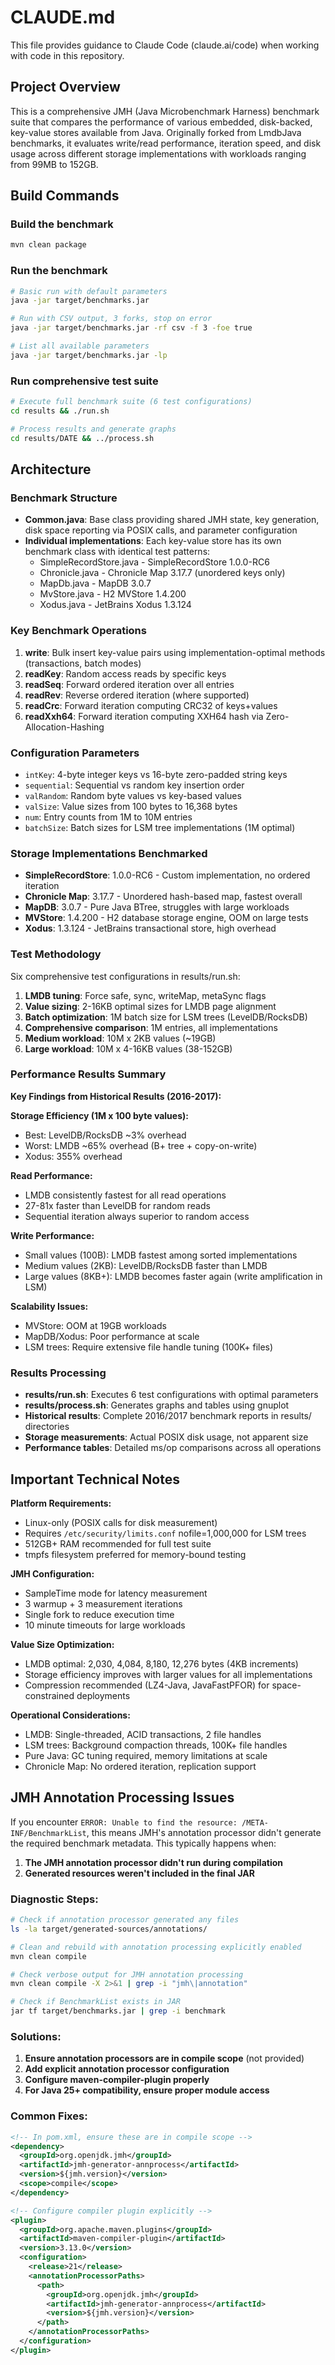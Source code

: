 # CLAUDE.md

This file provides guidance to Claude Code (claude.ai/code) when working with code in this repository.

## Project Overview

This is a comprehensive JMH (Java Microbenchmark Harness) benchmark suite that compares the performance of various embedded, disk-backed, key-value stores available from Java. Originally forked from LmdbJava benchmarks, it evaluates write/read performance, iteration speed, and disk usage across different storage implementations with workloads ranging from 99MB to 152GB.

## Build Commands

### Build the benchmark
```bash
mvn clean package
```

### Run the benchmark
```bash
# Basic run with default parameters
java -jar target/benchmarks.jar

# Run with CSV output, 3 forks, stop on error
java -jar target/benchmarks.jar -rf csv -f 3 -foe true

# List all available parameters
java -jar target/benchmarks.jar -lp
```

### Run comprehensive test suite
```bash
# Execute full benchmark suite (6 test configurations)
cd results && ./run.sh

# Process results and generate graphs
cd results/DATE && ../process.sh
```

## Architecture

### Benchmark Structure
- **Common.java**: Base class providing shared JMH state, key generation, disk space reporting via POSIX calls, and parameter configuration
- **Individual implementations**: Each key-value store has its own benchmark class with identical test patterns:
  - SimpleRecordStore.java - SimpleRecordStore 1.0.0-RC6
  - Chronicle.java - Chronicle Map 3.17.7 (unordered keys only)
  - MapDb.java - MapDB 3.0.7 
  - MvStore.java - H2 MVStore 1.4.200
  - Xodus.java - JetBrains Xodus 1.3.124

### Key Benchmark Operations
1. **write**: Bulk insert key-value pairs using implementation-optimal methods (transactions, batch modes)
2. **readKey**: Random access reads by specific keys
3. **readSeq**: Forward ordered iteration over all entries
4. **readRev**: Reverse ordered iteration (where supported)
5. **readCrc**: Forward iteration computing CRC32 of keys+values
6. **readXxh64**: Forward iteration computing XXH64 hash via Zero-Allocation-Hashing

### Configuration Parameters
- `intKey`: 4-byte integer keys vs 16-byte zero-padded string keys
- `sequential`: Sequential vs random key insertion order
- `valRandom`: Random byte values vs key-based values
- `valSize`: Value sizes from 100 bytes to 16,368 bytes
- `num`: Entry counts from 1M to 10M entries
- `batchSize`: Batch sizes for LSM tree implementations (1M optimal)

### Storage Implementations Benchmarked
- **SimpleRecordStore**: 1.0.0-RC6 - Custom implementation, no ordered iteration
- **Chronicle Map**: 3.17.7 - Unordered hash-based map, fastest overall
- **MapDB**: 3.0.7 - Pure Java BTree, struggles with large workloads
- **MVStore**: 1.4.200 - H2 database storage engine, OOM on large tests
- **Xodus**: 1.3.124 - JetBrains transactional store, high overhead

### Test Methodology
Six comprehensive test configurations in results/run.sh:
1. **LMDB tuning**: Force safe, sync, writeMap, metaSync flags
2. **Value sizing**: 2-16KB optimal sizes for LMDB page alignment
3. **Batch optimization**: 1M batch size for LSM trees (LevelDB/RocksDB)
4. **Comprehensive comparison**: 1M entries, all implementations
5. **Medium workload**: 10M x 2KB values (~19GB)
6. **Large workload**: 10M x 4-16KB values (38-152GB)

### Performance Results Summary
**Key Findings from Historical Results (2016-2017):**

**Storage Efficiency (1M x 100 byte values):**
- Best: LevelDB/RocksDB ~3% overhead
- Worst: LMDB ~65% overhead (B+ tree + copy-on-write)
- Xodus: 355% overhead

**Read Performance:**
- LMDB consistently fastest for all read operations
- 27-81x faster than LevelDB for random reads
- Sequential iteration always superior to random access

**Write Performance:**
- Small values (100B): LMDB fastest among sorted implementations
- Medium values (2KB): LevelDB/RocksDB faster than LMDB
- Large values (8KB+): LMDB becomes faster again (write amplification in LSM)

**Scalability Issues:**
- MVStore: OOM at 19GB workloads
- MapDB/Xodus: Poor performance at scale
- LSM trees: Require extensive file handle tuning (100K+ files)

### Results Processing
- **results/run.sh**: Executes 6 test configurations with optimal parameters
- **results/process.sh**: Generates graphs and tables using gnuplot
- **Historical results**: Complete 2016/2017 benchmark reports in results/ directories
- **Storage measurements**: Actual POSIX disk usage, not apparent size
- **Performance tables**: Detailed ms/op comparisons across all operations

## Important Technical Notes

**Platform Requirements:**
- Linux-only (POSIX calls for disk measurement)
- Requires `/etc/security/limits.conf` nofile=1,000,000 for LSM trees
- 512GB+ RAM recommended for full test suite
- tmpfs filesystem preferred for memory-bound testing

**JMH Configuration:**
- SampleTime mode for latency measurement
- 3 warmup + 3 measurement iterations
- Single fork to reduce execution time
- 10 minute timeouts for large workloads

**Value Size Optimization:**
- LMDB optimal: 2,030, 4,084, 8,180, 12,276 bytes (4KB increments)
- Storage efficiency improves with larger values for all implementations
- Compression recommended (LZ4-Java, JavaFastPFOR) for space-constrained deployments

**Operational Considerations:**
- LMDB: Single-threaded, ACID transactions, 2 file handles
- LSM trees: Background compaction threads, 100K+ file handles
- Pure Java: GC tuning required, memory limitations at scale
- Chronicle Map: No ordered iteration, replication support

## JMH Annotation Processing Issues

If you encounter `ERROR: Unable to find the resource: /META-INF/BenchmarkList`, this means JMH's annotation processor didn't generate the required benchmark metadata. This typically happens when:

1. **The JMH annotation processor didn't run during compilation**
2. **Generated resources weren't included in the final JAR**

### Diagnostic Steps:

```bash
# Check if annotation processor generated any files
ls -la target/generated-sources/annotations/

# Clean and rebuild with annotation processing explicitly enabled
mvn clean compile

# Check verbose output for JMH annotation processing
mvn clean compile -X 2>&1 | grep -i "jmh\|annotation"

# Check if BenchmarkList exists in JAR
jar tf target/benchmarks.jar | grep -i benchmark
```

### Solutions:

1. **Ensure annotation processors are in compile scope** (not provided)
2. **Add explicit annotation processor configuration**
3. **Configure maven-compiler-plugin properly**
4. **For Java 25+ compatibility, ensure proper module access**

### Common Fixes:

```xml
<!-- In pom.xml, ensure these are in compile scope -->
<dependency>
  <groupId>org.openjdk.jmh</groupId>
  <artifactId>jmh-generator-annprocess</artifactId>
  <version>${jmh.version}</version>
  <scope>compile</scope>
</dependency>

<!-- Configure compiler plugin explicitly -->
<plugin>
  <groupId>org.apache.maven.plugins</groupId>
  <artifactId>maven-compiler-plugin</artifactId>
  <version>3.13.0</version>
  <configuration>
    <release>21</release>
    <annotationProcessorPaths>
      <path>
        <groupId>org.openjdk.jmh</groupId>
        <artifactId>jmh-generator-annprocess</artifactId>
        <version>${jmh.version}</version>
      </path>
    </annotationProcessorPaths>
  </configuration>
</plugin>
```
